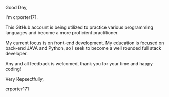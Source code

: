 Good Day,

  I'm crporter171.
  
  This GitHub account is being utilized to practice various
  programming languages and become a more proficient practitioner.
  
  My current focus is on front-end development. My education is 
  focused on back-end JAVA and Python, so I seek to become a 
  well rounded full stack developer.
  
  Any and all feedback is welcomed, thank you for your time
  and happy coding!
  
Very Repsectfully,

crporter171



